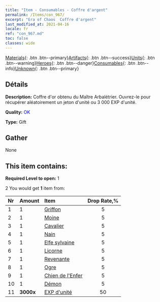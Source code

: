 ```yaml
---
title: "Item - Consumables - Coffre d'argent"
permalink: /Items/con_967/
excerpt: "Era of Chaos  Coffre d'argent"
last_modified_at: 2021-04-16
locale: fr
ref: "con_967.md"
toc: false
classes: wide
---
```

 [Materials](/fr/Items/){: .btn .btn--primary}[Artifacts](/fr/Items/Artifacts/){: .btn .btn--success}[Units](/fr/Items/Units/){: .btn .btn--warning}[Heroes](/fr/Items/Heroes/){: .btn .btn--danger}[Consumables](/fr/Items/Consumables/){: .btn .btn--info}[Unknown](/fr/Items/Unknown/){: .btn .btn--primary}

## Détails
 **Description:** Coffre d'or obtenu du Maître Arbalétrier. Ouvrez-le pour récupérer aléatoirement un jeton d'unité ou 3 000 EXP d'unité.

 **Quality:** <span style="color: #0000CD">OK</span>

 **Type:** Gift

## Gather

  None

## This item contains:

 **Required Level to open:** 1

 2 You would get **1** item  from:

  | Nr | Amount |     Item    | Drop Rate,% |
  |:---|:-------|:------------|:---------:|
  | 1 | 1 | [Griffon](/fr/Items/unt_192/) | 5 | 
  | 2 | 1 | [Moine](/fr/Items/unt_194/) | 5 | 
  | 3 | 1 | [Cavalier ](/fr/Items/unt_195/) | 5 | 
  | 4 | 1 | [Nain](/fr/Items/unt_200/) | 5 | 
  | 5 | 1 | [Elfe sylvaine](/fr/Items/unt_201/) | 5 | 
  | 6 | 1 | [Licorne](/fr/Items/unt_204/) | 5 | 
  | 7 | 1 | [Revenante](/fr/Items/unt_210/) | 5 | 
  | 8 | 1 | [Ogre](/fr/Items/unt_220/) | 5 | 
  | 9 | 1 | [Chien de l'Enfer](/fr/Items/unt_228/) | 5 | 
  | 10 | 1 | [Démon](/fr/Items/unt_229/) | 5 | 
  | 11 |  **3000x** | [EXP d'unité](/fr/Items/con_902/) | 50 | 
